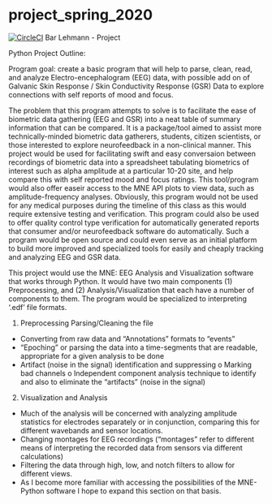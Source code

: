 # project_spring_2020

[![CircleCI](https://circleci.com/gh/biof309/project_spring_2020/tree/master.svg?style=shield)](https://circleci.com/gh/biof309/project_spring_2020/tree/master)
Bar Lehmann - Project



Python Project Outline:

Program goal: create a basic program that will help to parse, clean, read, and analyze Electro-encephalogram (EEG) data, with possible add on of Galvanic Skin Response / Skin Conductivity Response (GSR) Data to explore connections with self reports of mood and focus.

The problem that this program attempts to solve is to facilitate the ease of biometric data gathering (EEG and GSR) into a neat table of summary information that can be compared. It is a package/tool aimed to assist more technically-minded biometric data gatherers, students, citizen scientists, or those interested to explore neurofeedback in a non-clinical manner. This project would be used for facilitating swift and easy conversaion between recordings of biometric data into a spreadsheet tabulating biometrics of interest such as alpha amplitude at a particular 10-20 site, and help compare this with self reported mood and focus ratings. This tool/program would also offer easeir access to the MNE API plots to view data, such as amplitude-frequency analyses. Obviously, this program would not be used for any medical purposes during the timeline of this class as this would require extensive testing and verification. This program could also be used to offer quality control type verification for automatically generated reports that consumer and/or neurofeedback software do automatically. Such a program would be open source and could even serve as an initial platform to build more improved and specialized tools for easily and cheaply tracking and analyzing EEG and GSR data. 

This project would use the MNE: EEG Analysis and Visualization software that works through Python. It would have two main components (1) Preprocessing, and (2) Analysis/Visualization that each have a number of components to them. The program would be specialized to interpreting ‘.edf’ file formats.


1)	Preprocessing
Parsing/Cleaning the file
-	Converting from raw data and “Annotations” formats to “events”
-	“Epoching” or parsing the data into a time-segments that are readable, appropriate for a given analysis to be done
-	Artifact (noise in the signal) identification and suppressing
o	 Marking bad channels
o	Independent component analysis technique to identify and also to eliminate the “artifacts” (noise in the signal)

2)	Visualization and Analysis 
-	Much of the analysis will be concerned with analyzing amplitude statistics for electrodes separately or in conjunction, comparing this for different wavebands and sensor locations. 
-	Changing montages for EEG recordings (“montages” refer to different means of interpreting the recorded data from sensors via different calculations)
-	Filtering the data through high, low, and notch filters to allow for different views.
-	As I become more familiar with accessing the possibilities of the MNE-Python software I hope to expand this section on that basis. 



